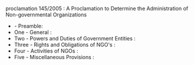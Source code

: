 proclamation 145&#x2F;2005 : A Proclamation to Determine the Administration of Non-governmental Organizations 

<ul>
			<li> - Preamble: <ul>
			</ul></li>			<li>One - General : <ul>
			</ul></li>			<li>Two - Powers and Duties of Government Entities : <ul>
			</ul></li>			<li>Three - Rights and Obligations of NGO&#39;s : <ul>
			</ul></li>			<li>Four - Activities of NGOs : <ul>
			</ul></li>			<li>Five - Miscellaneous Provisions : <ul>
			</ul></li></ul>